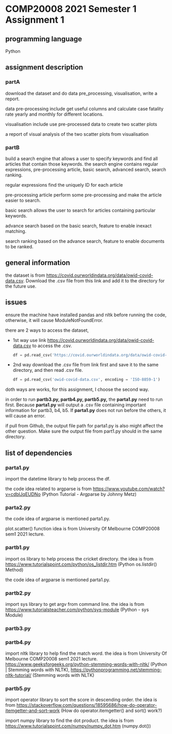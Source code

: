 # COMP20008 2021 Semester 1 Assignment 1


## programming language

Python

## assignment description

### partA

download the dataset and do data pre_processing, visualisation, write a report.

data pre-processing include get useful columns and calculate case fatality rate yearly and monthly for different locations.

visualisation include use pre-processed data to create two scatter plots

a report of visual analysis of the two scatter plots from visualisation

### partB

build a search engine that allows a user to specify keywords and find all articles that contain those keywords. the search engine contains regular expressions, pre-processing article, basic search, advanced search, search ranking. 

regular expressions find the uniquely ID for each article

pre-processing article perform some pre-processing and make the article easier to search.

basic search allows the user to search for articles containing particular keywords.

advance search based on the basic search, feature to enable inexact matching.

search ranking based on the advance search, feature to enable documents to be ranked.



## general information

the dataset is from https://covid.ourworldindata.org/data/owid-covid-data.csv. Download the .csv file from this link and add it to the directory for the future use.



## issues

ensure the machine have installed pandas and nltk before running the code, otherwise, it will cause ModuleNotFoundError.

there are 2 ways to access the dataset,

- 1st way use link https://covid.ourworldindata.org/data/owid-covid-data.csv to access the .csv.

  ```python
  df = pd.read_csv('https://covid.ourworldindata.org/data/owid-covid-data.csv', encoding = 'ISO-8859-1')
  ```

- 2nd way download the .csv file from link first and save it to the same directory, and then read .csv file.

  ```python
  df = pd.read_csv('owid-covid-data.csv', encoding = 'ISO-8859-1')
  ```

doth ways are works, for this assignment, I choose the second way.


in order to run **partb3.py, partb4.py, partb5.py,** the **parta1.py** need to run first. Because **parta1.py** will output a .csv file containing important information for partb3, b4, b5. If **parta1.py** does not run before the others, it will cause an error.

if pull from Github, the output file path for parta1.py is also might affect the other question. Make sure the output file from part1.py should in the same directory.



## list of dependencies

### parta1.py

import the datetime library to help process the df.

the code idea related to argparse is from https://www.youtube.com/watch?v=cdblJqEUDNo (Python Tutorial - Argparse by Johnny Metz)

### parta2.py

the code idea of argparse is mentioned parta1.py. 

plot.scatter() function idea is from University Of Melbourne COMP20008 sem1 2021 lecture.

### partb1.py

import os library to help process the cricket directory. the idea is from https://www.tutorialspoint.com/python/os_listdir.htm (Python os.listdir() Method)

the code idea of argparse is mentioned parta1.py. 

### partb2.py

import sys library to get argv from command line. the idea is from https://www.tutorialsteacher.com/python/sys-module (Python - sys Module)

### partb3.py



### partb4.py

import nltk library to help find the match word. the idea is from University Of Melbourne COMP20008 sem1 2021 lecture. https://www.geeksforgeeks.org/python-stemming-words-with-nltk/ (Python | Stemming words with NLTK), https://pythonprogramming.net/stemming-nltk-tutorial/ (Stemming words with NLTK)

### partb5.py

import operator library to sort the score in descending order. the idea is from https://stackoverflow.com/questions/18595686/how-do-operator-itemgetter-and-sort-work  (How do operator.itemgetter() and sort() work?)

import numpy library to find the dot product. the idea is from https://www.tutorialspoint.com/numpy/numpy_dot.htm (numpy.dot())
